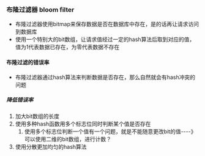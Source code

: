 ### 布隆过滤器 bloom filter



- 布隆过滤器使用bitmap来保存数据是否在数据库中存在，是的话再让请求访问到数据库
- 使用一个特别大的bit数组，让请求值经过一定的hash算法后取到对应的值，值为1代表数据已存在，为零代表数据不存在

#### 布隆过滤的错误率

- 布隆过滤器通过hash算法来判断数据是否存在，那么自然就会有hash冲突的问题



##### 降低错误率

1. 加大bit数组的长度
2. 使用多种hash函数用多个标志位同时判断某个值是否存在
   1. 使用多个标志位判断一个值有一个问题，就是不能随意更改bit的值----》可以使用二维的bit数组，进行计数？
3. 使用分散更加均匀的hash算法